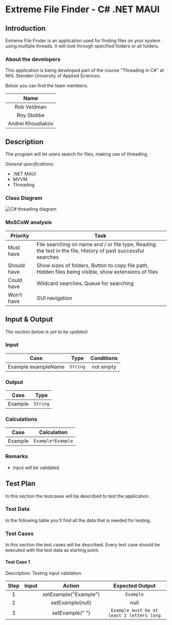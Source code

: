 # Extreme File Finder - C# .NET MAUI

## Introduction

Extreme File Finder is an application used for finding files on your system using multiple threads. It will look through specified folders or all folders.


### About the developers

This application is being developed part of the course "Threading in C#" at NHL Stenden University of Applied Sciences.

Below you can find the team members:

|        Name        |
|:------------------:|
|    Rob Veldman     |
|    Roy Stobbe      |
|  Andrei Khoudiakov |

## Description

The program will let users search for files, making use of threading.

*General specifications:*

* .NET MAUI
* MVVM
* Threading

### Class Diagram

![C# threading diagram](https://github.com/TheLobster1/ThreadingTheNeedle/assets/112638712/a261bcc0-005a-4a00-90fd-c1f92f290133)

### MoSCoW analysis

| Priority | Task |
| --- | --- |
| Must have | File searching on name and / or file type, Reading the text in the file, History of past successful searches|
| Should have | Show sizes of folders, Button to copy file path, Hidden files being visible, show extensions of files|
| Could have | Wildcard searches, Queue for searching |
| Won't have | GUI navigation|

## Input & Output

*The section below is yet to be updated*

### Input

|        Case         |   Type   | Conditions |
|:-------------------:|:--------:|:----------:|
| Example exampleName | `String` | not empty  |

### Output

|  Case   |   Type   |
|:-------:|:--------:|
| Example | `String` |

### Calculations

|  Case   |    Calculation    |
|:-------:|:-----------------:|
| Example | `Example*Example` |

### Remarks

* Input will be validated

## Test Plan

In this section the testcases will be described to test the application.

### **Test Data**

In the following table you'll find all the data that is needed for testing.

### Test Cases

In this section the test cases will be described. Every test case should be executed with the test data as starting
point.

#### Test Case 1

Description: Testing input validation.

| Step | Input |        Action         |              Expected Output              |
|:----:|:-----:|:---------------------:|:-----------------------------------------:|
|  1   |       | setExample("Example") |                 `Example`                 |
|  2   |       |   setExample(null)    |                   null                    |
|  3   |       |    setExample(" ")    | `Example must be at least 2 letters long` |


